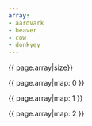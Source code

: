 ```yaml
---
array:
- aardvark
- beaver
- cow
- donkyey
---
```


{{ page.array|size}}

{{ page.array|map: 0 }}

{{ page.array|map: 1 }}

{{ page.array|map: 2 }}

